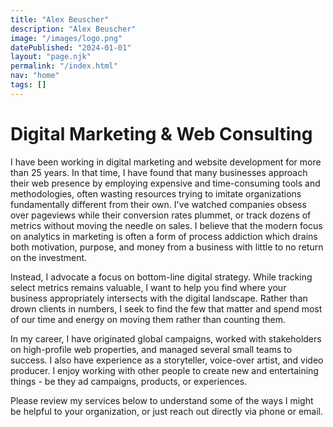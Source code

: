 ```yaml
---
title: "Alex Beuscher"
description: "Alex Beuscher"
image: "/images/logo.png"
datePublished: "2024-01-01"
layout: "page.njk"
permalink: "/index.html"
nav: "home"
tags: []
---
```


# Digital Marketing & Web Consulting

I have been working in digital marketing and website development for more than 25 years. In that time, I have found that many businesses approach their web presence by employing expensive and time-consuming tools and methodologies, often wasting resources trying to imitate organizations fundamentally different from their own. I've watched companies obsess over pageviews while their conversion rates plummet, or track dozens of metrics without moving the needle on sales. I believe that the modern focus on analytics in marketing is often a form of process addiction which drains both motivation, purpose, and money from a business with little to no return on the investment.

Instead, I advocate a focus on bottom-line digital strategy. While tracking select metrics remains valuable, I want to help you find where your business appropriately intersects with the digital landscape. Rather than drown clients in numbers, I seek to find the few that matter and spend most of our time and energy on moving them rather than counting them.

In my career, I have originated global campaigns, worked with stakeholders on high-profile web properties, and managed several small teams to success. I also have experience as a storyteller, voice-over artist, and video producer. I enjoy working with other people to create new and entertaining things - be they ad campaigns, products, or experiences.

Please review my services below to understand some of the ways I might be helpful to your organization, or just reach out directly via phone or email.
